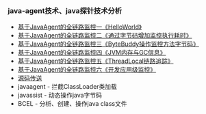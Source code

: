### java-agent技术、java探针技术分析

- [基于JavaAgent的全链路监控一《HelloWorld》](https://blog.csdn.net/generalfu/article/details/100044923)
- [基于JavaAgent的全链路监控二《通过字节码增加监控执行耗时》](https://bugstack.blog.csdn.net/article/details/100044932)
- [基于JavaAgent的全链路监控三《ByteBuddy操作监控方法字节码》](https://blog.csdn.net/generalfu/article/details/100044939)
- [基于JavaAgent的全链路监控四《JVM内存与GC信息》](https://blog.csdn.net/generalfu/article/details/100044950)
- [基于JavaAgent的全链路监控五《ThreadLocal链路追踪》](https://blog.csdn.net/generalfu/article/details/100044957)
- [基于JavaAgent的全链路监控六《开发应用级监控》](https://blog.csdn.net/generalfu/article/details/100044962)
- [源码传送](https://github.com/fuzhengwei/CodeGuide/wiki)
- javaagent - 拦截ClassLoader类加载
- javassist - 动态操作java字节码
- BCEL - 分析、创建、操作java class文件